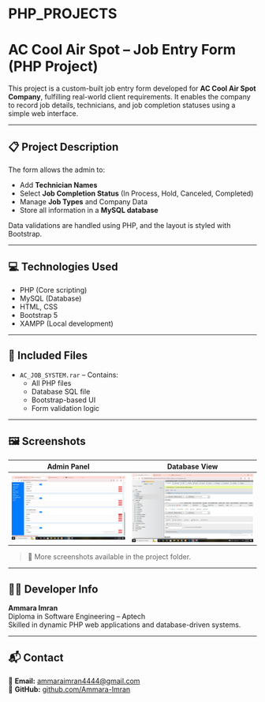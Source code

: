 # PHP_PROJECTS
# AC Cool Air Spot – Job Entry Form (PHP Project)

This project is a custom-built job entry form developed for **AC Cool Air Spot Company**, fulfilling real-world client requirements. It enables the company to record job details, technicians, and job completion statuses using a simple web interface.

---

## 📋 Project Description

The form allows the admin to:

- Add **Technician Names**
- Select **Job Completion Status** (In Process, Hold, Canceled, Completed)
- Manage **Job Types** and Company Data
- Store all information in a **MySQL database**

Data validations are handled using PHP, and the layout is styled with Bootstrap.

---

## 💻 Technologies Used

- PHP (Core scripting)
- MySQL (Database)
- HTML, CSS
- Bootstrap 5
- XAMPP (Local development)

---

## 📂 Included Files

- `AC_JOB_SYSTEM.rar` – Contains:
  - All PHP files
  - Database SQL file
  - Bootstrap-based UI
  - Form validation logic

---

## 🖼️ Screenshots

| Admin Panel | Database View |
|-------------|--------------|
| ![Admin Panel](adminpanel.jpeg) | ![Form Data in DB](formdb.jpeg) |

> 📌 More screenshots available in the project folder.

---

## 👩‍💻 Developer Info

**Ammara Imran**  
Diploma in Software Engineering – Aptech  
Skilled in dynamic PHP web applications and database-driven systems.

---

## 📬 Contact

📧 **Email:** ammaraimran4444@gmail.com  
🔗 **GitHub:** [github.com/Ammara-Imran](https://github.com/Ammara-Imran)


